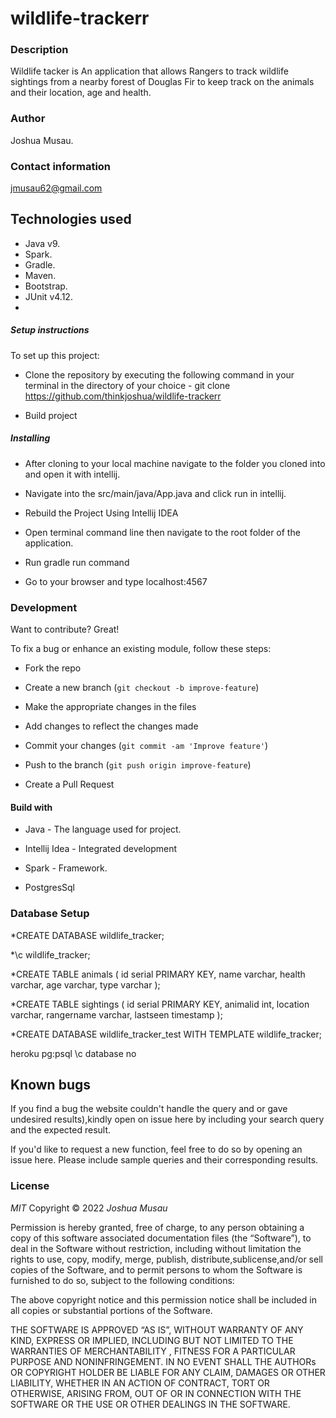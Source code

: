 # wildlife-trackerr
### Description

Wildlife tacker is An application that allows Rangers to track wildlife sightings from  a nearby forest of Douglas Fir to keep track on the animals and their location, age and health.

### Author

Joshua Musau.
### Contact information

jmusau62@gmail.com

## Technologies used
* Java v9.
* Spark.
* Gradle.
* Maven.
* Bootstrap.
* JUnit v4.12.
* 
##### Setup instructions

To set up this project:

* Clone the repository by executing the following command in your terminal in the directory of your choice -  git clone https://github.com/thinkjoshua/wildlife-trackerr

* Build project

##### Installing
* After cloning to your local machine navigate to the folder you cloned into and open it with intellij.

* Navigate into the src/main/java/App.java and click run in intellij.

 * Rebuild the Project Using Intellij IDEA 
 
  * Open terminal command line then navigate to the root folder of the application.
   
   * Run  gradle run command
   
  * Go to your browser and type localhost:4567
  
  ### Development
  Want to contribute? Great!
  
  To fix a bug or enhance an existing module, follow these steps:
  
  * Fork the repo
  
  * Create a new branch (`git checkout -b improve-feature`)
  
  * Make the appropriate changes in the files
  
  * Add changes to reflect the changes made
  
  * Commit your changes (`git commit -am 'Improve feature'`)
  
  * Push to the branch (`git push origin improve-feature`)
  
  * Create a Pull Request 

#### Build with

* Java - The language used for project.

* Intellij Idea - Integrated development

* Spark - Framework.
 
* PostgresSql

### Database Setup 

*CREATE DATABASE wildlife_tracker;

*\c wildlife_tracker;

*CREATE TABLE animals (
   id serial PRIMARY KEY,
   name varchar,
   health varchar,
   age varchar,
   type varchar
);

*CREATE TABLE sightings (
   id serial PRIMARY KEY,
   animalid int,
   location varchar,
   rangername varchar,
   lastseen timestamp
   );

*CREATE DATABASE wildlife_tracker_test WITH TEMPLATE wildlife_tracker;


heroku pg:psql
\c database no


## Known bugs

If you find a bug the website couldn't handle the query and or gave undesired results),kindly open on issue here by including your search query and the expected result.

If you'd like to request a new function, feel free to do so by opening an issue here. Please include sample queries and their corresponding results.

### License

*MIT*
Copyright © 2022 *Joshua Musau*

Permission is hereby granted, free of charge, to any person obtaining a copy of this software associated documentation files (the “Software”), to deal in the Software without restriction, including without limitation the rights to use, copy, modify, merge, publish, distribute,sublicense,and/or sell copies of the Software, and to permit persons to whom the Software is furnished to do so, subject to the following conditions:

The above copyright notice and this permission notice shall be included in all copies or substantial portions of the Software.

THE SOFTWARE IS APPROVED “AS IS”, WITHOUT WARRANTY OF ANY KIND, EXPRESS OR IMPLIED, INCLUDING BUT NOT LIMITED TO THE WARRANTIES OF MERCHANTABILITY , FITNESS FOR A PARTICULAR PURPOSE AND NONINFRINGEMENT. IN NO EVENT SHALL THE AUTHORs OR COPYRIGHT HOLDER BE LIABLE FOR ANY CLAIM, DAMAGES OR OTHER LIABILITY, WHETHER IN AN ACTION OF CONTRACT, TORT OR OTHERWISE, ARISING FROM, OUT OF OR IN CONNECTION WITH THE SOFTWARE OR THE USE OR OTHER DEALINGS IN THE SOFTWARE.

